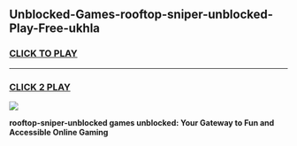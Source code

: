 
## Unblocked-Games-rooftop-sniper-unblocked-Play-Free-ukhla
<h3>
<a href="https://premium76.site?title=rooftop-sniper-unblocked&ref=12A">CLICK TO PLAY</a></h3>
<hr>

<h3>
<a href="https://premium76.site?title=rooftop-sniper-unblocked&ref=12A">CLICK 2 PLAY</a>
  
</h3>

<a href="https://premium76.site?title=rooftop-sniper-unblocked&ref=12A"><img src="https://clearcache.store/games.png"></a>


**rooftop-sniper-unblocked games unblocked: Your Gateway to Fun and Accessible Online Gaming**
